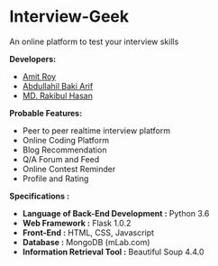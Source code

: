# Interview-Geek
An online platform to test your interview skills

**Developers:**
- [Amit Roy](https://github.com/AmitRoy7)
- [Abdullahil Baki Arif](https://github.com/ahbarif)
- [MD. Rakibul Hasan](https://github.com/RHT-20)



**Probable Features:**
- Peer to peer realtime interview platform
- Online Coding Platform
- Blog Recommendation
- Q/A Forum and Feed
- Online Contest Reminder
- Profile and Rating



**Specifications :**
- **Language of Back-End Development :** Python 3.6
- **Web Framework :** Flask 1.0.2
- **Front-End :** HTML, CSS, Javascript
- **Database :** MongoDB (mLab.com)
- **Information Retrieval Tool :** Beautiful Soup 4.4.0
